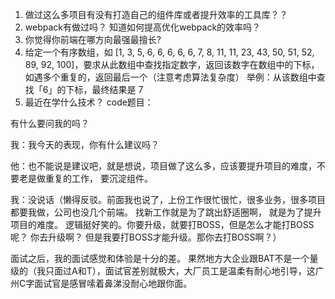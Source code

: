 1. 做过这么多项目有没有打造自己的组件库或者提升效率的工具库？？
2. webpack有做过吗？ 知道如何提高优化webpack的效率吗？
3. 你觉得你前端在哪方向最强最擅长?
4. 给定一个有序数组，如 [1, 3, 5, 6, 6, 6, 6, 6, 7, 8, 11, 11, 23, 43, 50, 51, 52, 89, 92, 100]，要求从此数组中查找指定数字，返回该数字在数组中的下标，如遇多个重复的，返回最后一个（注意考虑算法复杂度）
举例：从该数组中查找「6」的下标，最终结果是 7
5. 最近在学什么技术？
code题目：





有什么要问我的吗？


  我：我今天的表现，你有什么建议吗？


  他：也不能说是建议吧，就是想说，项目做了这么多，应该要提升项目的难度，不要老是做重复的工作，
  要沉淀组件。

  我：没说话（懒得反驳。前面我也说了，上份工作很忙很忙，很多业务，很多项目都要我做，公司也没几个前端。 找新工作就是为了跳出舒适圈啊， 就是为了提升项目的难度。 逻辑挺好笑的。你要升级，就要打BOSS，但是怎么才能打BOSS呢？ 你去升级啊？ 但是我要打BOSS才能升级。那你去打BOSS啊？）



  面试之后，我的面试感觉和体验是十分的差。 果然地方大企业跟BAT不是一个量级的（我只面过A和T），面试官差别就极大，大厂员工是温柔有耐心地引导，这广州C字面试官是感冒嗦着鼻涕没耐心地跟你面。